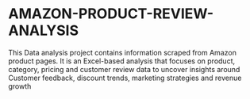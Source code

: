 # AMAZON-PRODUCT-REVIEW-ANALYSIS
This Data analysis project contains information scraped from Amazon product pages. It is an Excel-based analysis that focuses on product, category, pricing and customer review data to uncover insights around Customer feedback, discount trends, marketing strategies and revenue growth
